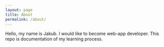 ```yaml
---
layout: page
title: About
permalink: /about/
---
```


Hello, my name is Jakub. I would like to become web-app developer. This repo is documentation of my learning process.
